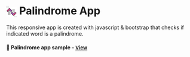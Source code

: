# <span><img src="./sort.png" alt=palindrome-app style="height: 1em; vertical-align: middle;"></span> Palindrome App

This responsive app is created with javascript & bootstrap that checks if indicated word is a palindrome.

<h4>🔹 Palindrome app sample - <a href="https://simonakom.github.io/palindrome-app/index.html" style="font-size:small;">View</a><h4>



